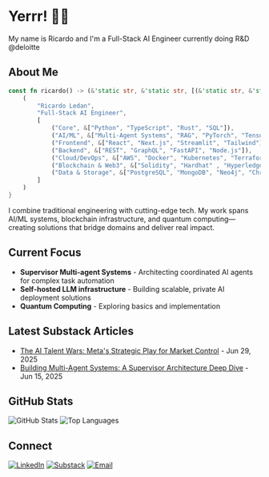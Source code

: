# Yerrr! 👋🏾

My name is Ricardo and I'm a Full-Stack AI Engineer currently doing R&D @deloitte

## About Me

```rust
const fn ricardo() -> (&'static str, &'static str, [(&'static str, &'static [&'static str]); 7]) {
    (
        "Ricardo Ledan",
        "Full-Stack AI Engineer",
        [
            ("Core", &["Python", "TypeScript", "Rust", "SQL"]),
            ("AI/ML", &["Multi-Agent Systems", "RAG", "PyTorch", "TensorFlow", "LangChain", "Qiskit"]),
            ("Frontend", &["React", "Next.js", "Streamlit", "Tailwind"]),
            ("Backend", &["REST", "GraphQL", "FastAPI", "Node.js"]),
            ("Cloud/DevOps", &["AWS", "Docker", "Kubernetes", "Terraform"]),
            ("Blockchain & Web3", &["Solidity", "Hardhat" , "Hyperledger Besu", "Web3.js", "Ethers.js"]),
            ("Data & Storage", &["PostgreSQL", "MongoDB", "Neo4j", "ChromaDB", "Pinecone", "Snowflake"]),
        ]
    )
}
```

I combine traditional engineering with cutting-edge tech. My work spans AI/ML systems, blockchain infrastructure, and
quantum computing—creating solutions that bridge domains and deliver real impact.

## Current Focus

- **Supervisor Multi-agent Systems** - Architecting coordinated AI agents for complex task automation
- **Self-hosted LLM infrastructure** - Building scalable, private AI deployment solutions
- **Quantum Computing** - Exploring basics and implementation

## Latest Substack Articles

<!-- SUBSTACK:START -->
- [The AI Talent Wars: Meta's Strategic Play for Market Control](https://ricardoledan.substack.com/p/the-ai-talent-wars-metas-strategic) - Jun 29, 2025
- [Building Multi-Agent Systems: A Supervisor Architecture Deep Dive](https://ricardoledan.substack.com/p/building-multi-agent-systems-a-supervisor) - Jun 15, 2025
<!-- SUBSTACK:END -->

## GitHub Stats

![GitHub Stats](https://github-readme-stats.vercel.app/api?username=ricoledan&theme=dark&show_icons=true) ![Top Languages](https://github-readme-stats.vercel.app/api/top-langs/?username=ricoledan&theme=dark&layout=compact)

## Connect

[![LinkedIn](https://img.shields.io/badge/LinkedIn-0077B5?style=for-the-badge&logo=linkedin&logoColor=white)](https://linkedin.com/in/ricardoledan)
[![Substack](https://img.shields.io/badge/Substack-FF6719?style=for-the-badge&logo=substack&logoColor=white)](https://ricardoledan.substack.com/)
[![Email](https://img.shields.io/badge/Email-D14836?style=for-the-badge&logo=gmail&logoColor=white)](mailto:ricardoledan+github@proton.me)